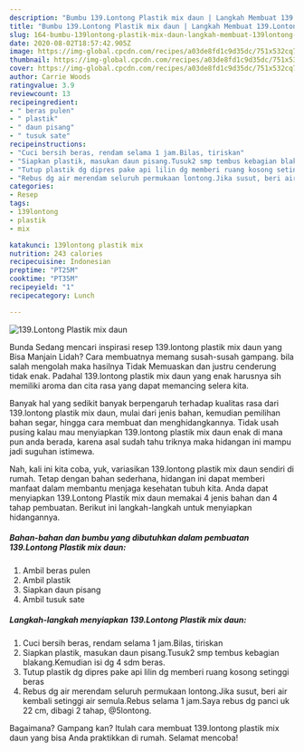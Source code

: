 ```yaml
---
description: "Bumbu 139.Lontong Plastik mix daun | Langkah Membuat 139.Lontong Plastik mix daun Yang Lezat Sekali"
title: "Bumbu 139.Lontong Plastik mix daun | Langkah Membuat 139.Lontong Plastik mix daun Yang Lezat Sekali"
slug: 164-bumbu-139lontong-plastik-mix-daun-langkah-membuat-139lontong-plastik-mix-daun-yang-lezat-sekali
date: 2020-08-02T18:57:42.905Z
image: https://img-global.cpcdn.com/recipes/a03de8fd1c9d35dc/751x532cq70/139lontong-plastik-mix-daun-foto-resep-utama.jpg
thumbnail: https://img-global.cpcdn.com/recipes/a03de8fd1c9d35dc/751x532cq70/139lontong-plastik-mix-daun-foto-resep-utama.jpg
cover: https://img-global.cpcdn.com/recipes/a03de8fd1c9d35dc/751x532cq70/139lontong-plastik-mix-daun-foto-resep-utama.jpg
author: Carrie Woods
ratingvalue: 3.9
reviewcount: 13
recipeingredient:
- " beras pulen"
- " plastik"
- " daun pisang"
- " tusuk sate"
recipeinstructions:
- "Cuci bersih beras, rendam selama 1 jam.Bilas, tiriskan"
- "Siapkan plastik, masukan daun pisang.Tusuk2 smp tembus kebagian blakang.Kemudian isi dg 4 sdm beras."
- "Tutup plastik dg dipres pake api lilin dg memberi ruang kosong setinggi beras"
- "Rebus dg air merendam seluruh permukaan lontong.Jika susut, beri air kembali setinggi air semula.Rebus selama 1 jam.Saya rebus dg panci uk 22 cm, dibagi 2 tahap, @5lontong."
categories:
- Resep
tags:
- 139lontong
- plastik
- mix

katakunci: 139lontong plastik mix 
nutrition: 243 calories
recipecuisine: Indonesian
preptime: "PT25M"
cooktime: "PT35M"
recipeyield: "1"
recipecategory: Lunch

---
```



![139.Lontong Plastik mix daun](https://img-global.cpcdn.com/recipes/a03de8fd1c9d35dc/751x532cq70/139lontong-plastik-mix-daun-foto-resep-utama.jpg)

Bunda Sedang mencari inspirasi resep 139.lontong plastik mix daun yang Bisa Manjain Lidah? Cara membuatnya memang susah-susah gampang. bila salah mengolah maka hasilnya Tidak Memuaskan dan justru cenderung tidak enak. Padahal 139.lontong plastik mix daun yang enak harusnya sih memiliki aroma dan cita rasa yang dapat memancing selera kita.

Banyak hal yang sedikit banyak berpengaruh terhadap kualitas rasa dari 139.lontong plastik mix daun, mulai dari jenis bahan, kemudian pemilihan bahan segar, hingga cara membuat dan menghidangkannya. Tidak usah pusing kalau mau menyiapkan 139.lontong plastik mix daun enak di mana pun anda berada, karena asal sudah tahu triknya maka hidangan ini mampu jadi suguhan istimewa.




Nah, kali ini kita coba, yuk, variasikan 139.lontong plastik mix daun sendiri di rumah. Tetap dengan bahan sederhana, hidangan ini dapat memberi manfaat dalam membantu menjaga kesehatan tubuh kita. Anda dapat menyiapkan 139.Lontong Plastik mix daun memakai 4 jenis bahan dan 4 tahap pembuatan. Berikut ini langkah-langkah untuk menyiapkan hidangannya.

<!--inarticleads1-->

##### Bahan-bahan dan bumbu yang dibutuhkan dalam pembuatan 139.Lontong Plastik mix daun:

1. Ambil  beras pulen
1. Ambil  plastik
1. Siapkan  daun pisang
1. Ambil  tusuk sate




<!--inarticleads2-->

##### Langkah-langkah menyiapkan 139.Lontong Plastik mix daun:

1. Cuci bersih beras, rendam selama 1 jam.Bilas, tiriskan
1. Siapkan plastik, masukan daun pisang.Tusuk2 smp tembus kebagian blakang.Kemudian isi dg 4 sdm beras.
1. Tutup plastik dg dipres pake api lilin dg memberi ruang kosong setinggi beras
1. Rebus dg air merendam seluruh permukaan lontong.Jika susut, beri air kembali setinggi air semula.Rebus selama 1 jam.Saya rebus dg panci uk 22 cm, dibagi 2 tahap, @5lontong.




Bagaimana? Gampang kan? Itulah cara membuat 139.lontong plastik mix daun yang bisa Anda praktikkan di rumah. Selamat mencoba!
